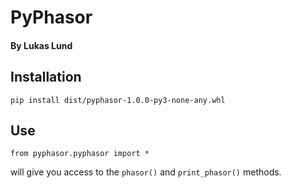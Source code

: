 # PyPhasor

#### By Lukas Lund

## Installation

    pip install dist/pyphasor-1.0.0-py3-none-any.whl


## Use

    from pyphasor.pyphasor import *

will give you access to the `phasor()` and `print_phasor()` methods.
